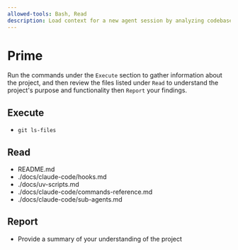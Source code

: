 ```yaml
---
allowed-tools: Bash, Read
description: Load context for a new agent session by analyzing codebase structure, documentation and README
---
```


# Prime

Run the commands under the `Execute` section to gather information about the project, and then review the files listed under `Read` to understand the project's purpose and functionality then `Report` your findings.

## Execute
- `git ls-files`

## Read
- README.md
- ./docs/claude-code/hooks.md
- ./docs/uv-scripts.md
- ./docs/claude-code/commands-reference.md
- ./docs/claude-code/sub-agents.md

## Report

- Provide a summary of your understanding of the project